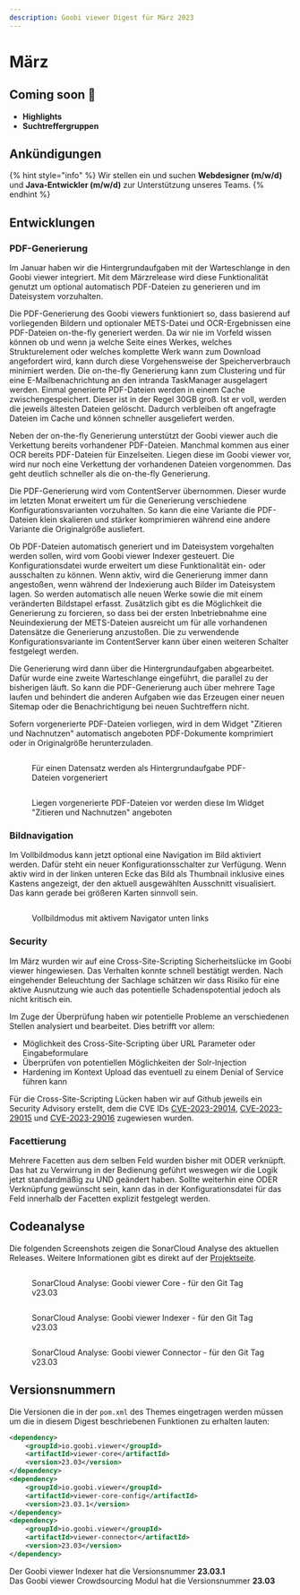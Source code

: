 ```yaml
---
description: Goobi viewer Digest für März 2023
---
```


# März

## Coming soon :rocket:

* **Highlights**
* **Suchtreffergruppen**

## Ankündigungen

{% hint style="info" %}
Wir stellen ein und suchen **Webdesigner  (m/w/d)** und **Java-Entwickler (m/w/d)** zur Unterstützung unseres Teams.
{% endhint %}

## Entwicklungen

### PDF-Generierung

Im Januar haben wir die Hintergrundaufgaben mit der Warteschlange in den Goobi viewer integriert. Mit dem Märzrelease wird diese Funktionalität genutzt um optional automatisch PDF-Dateien zu generieren und im Dateisystem vorzuhalten.

Die PDF-Generierung des Goobi viewers funktioniert so, dass basierend auf vorliegenden Bildern und optionaler METS-Datei und OCR-Ergebnissen eine PDF-Dateien on-the-fly generiert werden. Da wir nie im Vorfeld wissen können ob und wenn ja welche Seite eines Werkes, welches Strukturelement oder welches komplette Werk wann zum Download angefordert wird, kann durch diese Vorgehensweise der Speicherverbrauch minimiert werden. Die on-the-fly Generierung kann zum Clustering und für eine E-Mailbenachrichtung an den intranda TaskManager ausgelagert werden. Einmal generierte PDF-Dateien werden in einem Cache zwischengespeichert. Dieser ist in der Regel 30GB groß. Ist er voll, werden die jeweils ältesten Dateien gelöscht. Dadurch verbleiben oft angefragte Dateien im Cache und können schneller ausgeliefert werden.

Neben der on-the-fly Generierung unterstützt der Goobi viewer auch die Verkettung bereits vorhandener PDF-Dateien. Manchmal kommen aus einer OCR bereits PDF-Dateien für Einzelseiten. Liegen diese im Goobi viewer vor, wird nur noch eine Verkettung der vorhandenen Dateien vorgenommen. Das geht deutlich schneller als die on-the-fly Generierung.

Die PDF-Generierung wird vom ContentServer übernommen. Dieser wurde im letzten Monat erweitert um für die Generierung verschiedene Konfigurationsvarianten vorzuhalten. So kann die eine Variante die PDF-Dateien klein skalieren und stärker komprimieren während eine andere Variante die Originalgröße ausliefert.

Ob PDF-Dateien automatisch generiert und im Dateisystem vorgehalten werden sollen, wird vom Goobi viewer Indexer gesteuert. Die Konfigurationsdatei wurde erweitert um diese Funktionalität ein- oder ausschalten zu können. Wenn aktiv, wird die Generierung immer dann angestoßen, wenn während der Indexierung auch Bilder im Dateisystem lagen. So werden automatisch alle neuen Werke sowie die mit einem veränderten Bildstapel erfasst. Zusätzlich gibt es die Möglichkeit die Generierung zu forcieren, so dass bei der ersten Inbetriebnahme eine Neuindexierung der METS-Dateien ausreicht um für alle vorhandenen Datensätze die Generierung anzustoßen. Die zu verwendende Konfigurationsvariante im ContentServer kann über einen weiteren Schalter festgelegt werden.

Die Generierung wird dann über die Hintergrundaufgaben abgearbeitet. Dafür wurde eine zweite Warteschlange eingeführt, die parallel zu der bisherigen läuft. So kann die PDF-Generierung auch über mehrere Tage laufen und behindert die anderen Aufgaben wie das Erzeugen einer neuen Sitemap oder die Benachrichtigung bei neuen Suchtreffern nicht.

Sofern vorgenerierte PDF-Dateien vorliegen, wird in dem Widget "Zitieren und Nachnutzen" automatisch angeboten PDF-Dokumente komprimiert oder in Originalgröße herunterzuladen.

<figure><img src="../.gitbook/assets/23.03_DE_prerender-pdf.png.png" alt=""><figcaption><p>Für einen Datensatz werden als Hintergrundaufgabe PDF-Dateien vorgeneriert</p></figcaption></figure>

<figure><img src="../.gitbook/assets/23.03_DE_pdf-variants-frontend.png" alt=""><figcaption><p>Liegen vorgenerierte PDF-Dateien vor werden diese Im Widget "Zitieren und Nachnutzen" angeboten</p></figcaption></figure>

### Bildnavigation

Im Vollbildmodus kann jetzt optional eine Navigation im Bild aktiviert werden. Dafür steht ein neuer Konfigurationsschalter zur Verfügung. Wenn aktiv wird in der linken unteren Ecke das Bild als Thumbnail inklusive eines Kastens angezeigt, der den aktuell ausgewählten Ausschnitt visualisiert. Das kann gerade bei größeren Karten sinnvoll sein.

<figure><img src="../.gitbook/assets/23.03_DE_fullscreen-image-navigator.png" alt=""><figcaption><p>Vollbildmodus mit aktivem Navigator unten links</p></figcaption></figure>

### Security

Im März wurden wir auf eine Cross-Site-Scripting Sicherheitslücke im Goobi viewer hingewiesen. Das Verhalten konnte schnell bestätigt werden. Nach eingehender Beleuchtung der Sachlage schätzen wir dass Risiko für eine aktive Ausnutzung wie auch das potentielle Schadenspotential jedoch als nicht kritisch ein.

Im Zuge der Überprüfung haben wir potentielle Probleme an verschiedenen Stellen analysiert und bearbeitet. Dies betrifft vor allem:

* Möglichkeit des Cross-Site-Scripting über URL Parameter oder Eingabeformulare
* Überprüfen von potentiellen Möglichkeiten der Solr-Injection
* Hardening im Kontext Upload das eventuell zu einem Denial of Service führen kann

Für die Cross-Site-Scripting Lücken haben wir auf Github jeweils ein Security Advisory erstellt, dem die CVE IDs [CVE-2023-29014](https://github.com/intranda/goobi-viewer-core/security/advisories/GHSA-7v7g-9vx6-vcg2), [CVE-2023-29015](https://github.com/intranda/goobi-viewer-core/security/advisories/GHSA-622w-995c-3c3h) und [CVE-2023-29016](https://github.com/intranda/goobi-viewer-core/security/advisories/GHSA-2r9r-8fcg-m38g) zugewiesen wurden.

### Facettierung

Mehrere Facetten aus dem selben Feld wurden bisher mit ODER verknüpft. Das hat zu Verwirrung in der Bedienung geführt weswegen wir die Logik jetzt standardmäßig zu UND geändert haben. Sollte weiterhin eine ODER Verknüpfung gewünscht sein, kann das in der Konfigurationsdatei für das Feld innerhalb der Facetten explizit festgelegt werden.

## Codeanalyse

Die folgenden Screenshots zeigen die SonarCloud Analyse des aktuellen Releases. Weitere Informationen gibt es direkt auf der [Projektseite](https://sonarcloud.io/organizations/intranda/projects).

<figure><img src="../.gitbook/assets/23.03_sonar-core.png" alt=""><figcaption><p>SonarCloud Analyse: Goobi viewer Core - für den Git Tag v23.03</p></figcaption></figure>

<figure><img src="../.gitbook/assets/23.03_sonar-indexer.png" alt=""><figcaption><p>SonarCloud Analyse: Goobi viewer Indexer - für den Git Tag v23.03</p></figcaption></figure>

<figure><img src="../.gitbook/assets/23.03_sonar-connector.png" alt=""><figcaption><p>SonarCloud Analyse: Goobi viewer Connector - für den Git Tag v23.03</p></figcaption></figure>

## Versionsnummern

Die Versionen die in der `pom.xml` des Themes eingetragen werden müssen um die in diesem Digest beschriebenen Funktionen zu erhalten lauten:

```xml
<dependency>
    <groupId>io.goobi.viewer</groupId>
    <artifactId>viewer-core</artifactId>
    <version>23.03</version>
</dependency>
<dependency>
    <groupId>io.goobi.viewer</groupId>
    <artifactId>viewer-core-config</artifactId>
    <version>23.03.1</version>
</dependency>
<dependency>
    <groupId>io.goobi.viewer</groupId>
    <artifactId>viewer-connector</artifactId>
    <version>23.03</version>
</dependency>
```

Der Goobi viewer Indexer hat die Versionsnummer **23.03.1**\
Das Goobi viewer Crowdsourcing Modul hat die Versionsnummer **23.03**
